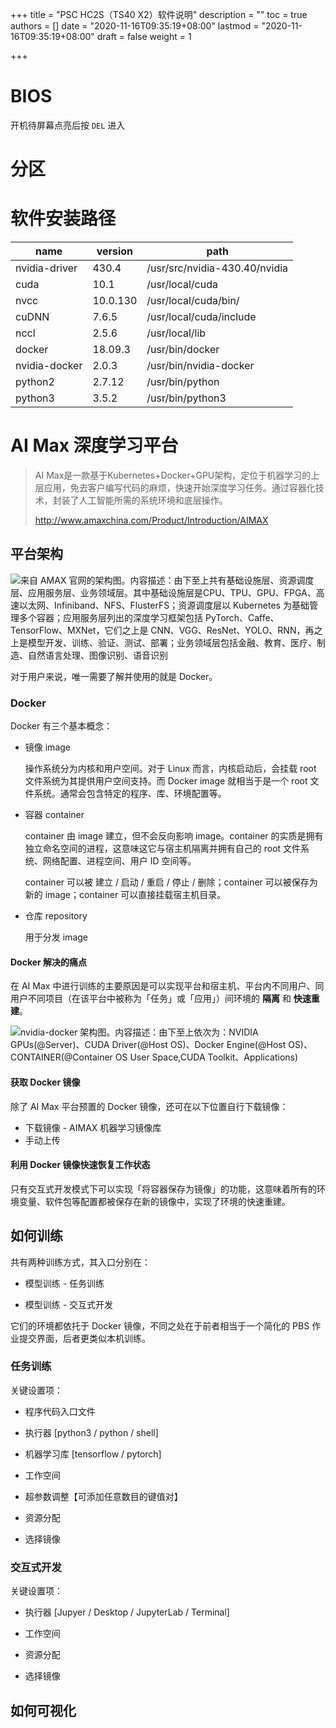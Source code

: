 +++
title = "PSC HC2S（TS40 X2）软件说明"
description = ""
toc = true
authors = []
date =  "2020-11-16T09:35:19+08:00"
lastmod = "2020-11-16T09:35:19+08:00"
draft = false
weight = 1

+++

# BIOS

开机待屏幕点亮后按 `DEL` 进入

# 分区



# 软件安装路径

| name          | version  | path                          |
| ------------- | -------- | ----------------------------- |
| nvidia-driver | 430.4    | /usr/src/nvidia-430.40/nvidia |
| cuda          | 10.1     | /usr/local/cuda               |
| nvcc          | 10.0.130 | /usr/local/cuda/bin/          |
| cuDNN         | 7.6.5    | /usr/local/cuda/include       |
| nccl          | 2.5.6    | /usr/local/lib                |
| docker        | 18.09.3  | /usr/bin/docker               |
| nvidia-docker | 2.0.3    | /usr/bin/nvidia-docker        |
| python2       | 2.7.12   | /usr/bin/python               |
| python3       | 3.5.2    | /usr/bin/python3              |




# AI Max 深度学习平台

> AI Max是一款基于Kubernetes+Docker+GPU架构，定位于机器学习的上层应用，免去客户编写代码的麻烦，快速开始深度学习任务。通过容器化技术，封装了人工智能所需的系统环境和底层操作。
>
> http://www.amaxchina.com/Product/Introduction/AIMAX

## 平台架构

![来自 AMAX 官网的架构图。内容描述：由下至上共有基础设施层、资源调度层、应用服务层、业务领域层。其中基础设施层是CPU、TPU、GPU、FPGA、高速以太网、Infiniband、NFS、FlusterFS；资源调度层以 Kubernetes 为基础管理多个容器；应用服务层列出的深度学习框架包括 PyTorch、Caffe、TensorFlow、MXNet，它们之上是 CNN、VGG、ResNet、YOLO、RNN，再之上是模型开发、训练、验证、测试、部署；业务领域层包括金融、教育、医疗、制造、自然语言处理、图像识别、语音识别](https://image.assets.xuchunqiu.com/img/2023/09/1bY0vP.png)

对于用户来说，唯一需要了解并使用的就是 Docker。

### Docker

Docker 有三个基本概念：

- 镜像 image

  操作系统分为内核和用户空间。对于 Linux 而言，内核启动后，会挂载 root 文件系统为其提供用户空间支持。而 Docker image 就相当于是一个 root 文件系统。通常会包含特定的程序、库、环境配置等。

- 容器 container

  container 由 image 建立，但不会反向影响 image。container 的实质是拥有独立命名空间的进程，这意味这它与宿主机隔离并拥有自己的 root 文件系统、网络配置、进程空间、用户 ID 空间等。
  
  container 可以被 建立 / 启动 / 重启 / 停止 / 删除；container 可以被保存为新的 image；container 可以直接挂载宿主机目录。

- 仓库 repository

  用于分发 image

#### Docker 解决的痛点

在 AI Max 中进行训练的主要原因是可以实现平台和宿主机、平台内不同用户、同用户不同项目（在该平台中被称为「任务」或「应用」）间环境的 **隔离** 和 **快速重建**。

![nvidia-docker 架构图。内容描述：由下至上依次为：NVIDIA GPUs(@Server)、CUDA Driver(@Host OS)、Docker Engine(@Host OS)、CONTAINER(@Container OS User Space,CUDA Toolkit、Applications)](https://image.assets.xuchunqiu.com/img/2023/09/saJJOo.png)

#### 获取 Docker 镜像

除了 AI Max 平台预置的 Docker 镜像，还可在以下位置自行下载镜像：

- 下载镜像 - AIMAX 机器学习镜像库
- 手动上传

#### 利用 Docker 镜像快速恢复工作状态

只有交互式开发模式下可以实现「将容器保存为镜像」的功能，这意味着所有的环境变量、软件包等配置都被保存在新的镜像中，实现了环境的快速重建。

## 如何训练

共有两种训练方式，其入口分别在：

- 模型训练 - 任务训练

- 模型训练 - 交互式开发

它们的环境都依托于 Docker 镜像，不同之处在于前者相当于一个简化的 PBS 作业提交界面，后者更类似本机训练。

### 任务训练

关键设置项：

- 程序代码入口文件

- 执行器 [python3 / python / shell]

- 机器学习库 [tensorflow / pytorch]

- 工作空间

- 超参数调整【可添加任意数目的键值对】

- 资源分配

- 选择镜像

### 交互式开发

关键设置项：

- 执行器 [Jupyer / Desktop / JupyterLab / Terminal]

- 工作空间

- 资源分配

- 选择镜像


## 如何可视化

